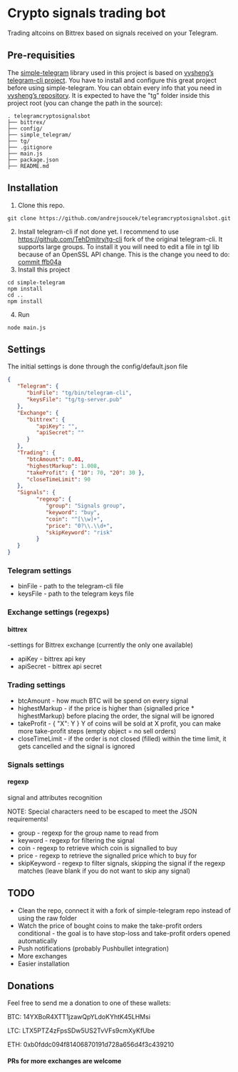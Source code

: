 # Crypto signals trading bot
Trading altcoins on Bittrex based on signals received on your Telegram.

## Pre-requisities
The [simple-telegram](https://github.com/GuillermoPena/simple-telegram) library used in this project is based on [vysheng’s telegram-cli project](https://github.com/vysheng/tg). You have to install and configure this great project before using simple-telegram. You can obtain every info that you need in [vysheng’s repository](https://github.com/vysheng/tg).
It is expected to have the "tg" folder inside this project root (you can change the path in the source):
```
. telegramcryptosignalsbot
├── bittrex/
├── config/
├── simple_telegram/
├── tg/
├── .gitignore
├── main.js
├── package.json
├── README.md
```

## Installation
1. Clone this repo.
```
git clone https://github.com/andrejsoucek/telegramcryptosignalsbot.git
```
2. Install telegram-cli if not done yet.
I recommend to use https://github.com/TehDmitry/tg-cli fork of the original telegram-cli. It supports large groups.
To install it you will need to edit a file in tgl lib because of an OpenSSL API change. This is the change you need to do: [commit ffb04a](https://github.com/matthiasbock/tgl/commit/475855bd74dce27b6bacd0ded13df0643722075b)
3. Install this project
```
cd simple-telegram
npm install
cd ..
npm install
```
4. Run
```
node main.js
```

## Settings
The initial settings is done through the config/default.json file
```json
{
   "Telegram": {
      "binFile": "tg/bin/telegram-cli",
      "keysFile": "tg/tg-server.pub"
   },
   "Exchange": {
      "bittrex": {
         "apiKey": "",
         "apiSecret": ""
      }
   },
   "Trading": {
      "btcAmount": 0.01,
      "highestMarkup": 1.008,
      "takeProfit": { "10": 70, "20": 30 },
      "closeTimeLimit": 90
   },
   "Signals": {
         "regexp": {
            "group": "Signals group",
            "keyword": "buy",
            "coin": "^[\\w]+",
            "price": "0?\\.\\d+",
            "skipKeyword": "risk"
         }
   }
}
```
### Telegram settings
* binFile - path to the telegram-cli file
* keysFile - path to the telegram keys file
### Exchange settings (regexps)
#### bittrex
-settings for Bittrex exchange (currently the only one available)
* apiKey - bittrex api key
* apiSecret - bittrex api secret
### Trading settings
* btcAmount - how much BTC will be spend on every signal
* highestMarkup - if the price is higher than {signalled price * highestMarkup} before placing the order, the signal will be ignored
* takeProfit - { "X": Y } Y of coins will be sold at X profit, you can make more take-profit steps (empty object = no sell orders)
* closeTimeLimit - if the order is not closed (filled) within the time limit, it gets cancelled and the signal is ignored
### Signals settings
#### regexp
signal and attributes recognition

NOTE: Special characters need to be escaped to meet the JSON requirements!
* group - regexp for the group name to read from
* keyword - regexp for filtering the signal
* coin - regexp to retrieve which coin is signalled to buy
* price - regexp to retrieve the signalled price which to buy for
* skipKeyword - regexp to filter signals, skipping the signal if the regexp matches (leave blank if you do not want to skip any signal)


## TODO
* Clean the repo, connect it with a fork of simple-telegram repo instead of using the raw folder
* Watch the price of bought coins to make the take-profit orders conditional - the goal is to have stop-loss and take-profit orders opened automatically
* Push notifications (probably Pushbullet integration)
* More exchanges
* Easier installation

## Donations
Feel free to send me a donation to one of these wallets:

BTC: 14YXBoR4XTT1jzawQpYLdoKYhtK45LHMsi

LTC: LTX5PTZ4zFpsSDw5US2TvVFs9cmXyKfUbe

ETH: 0xb0fddc094f81406870191d728a656d4f3c439210

#### PRs for more exchanges are welcome
